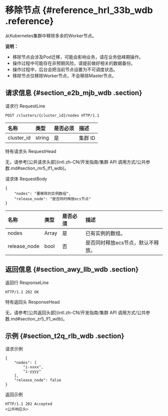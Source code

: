 # 移除节点 {#reference_hrl_33b_wdb .reference}

从Kubernetes集群中移除多余的Worker节点。

**说明：** 

-   移除节点会涉及Pod迁移，可能会影响业务，请在业务低峰期操作。
-   操作过程中可能存在非预期风险，请提前做好相关的数据备份。
-   操作过程中，后台会把当前节点设置为不可调度状态。
-   移除节点仅移除Worker节点，不会移除Master节点。

## 请求信息 {#section_e2b_mjb_wdb .section}

请求行 RequestLine

``` {#codeblock_877_0cf_8g6}
POST /clusters/{cluster_id}/nodes HTTP/1.1
```

|名称|类型|是否必须|描述|
|:-|:-|:---|:-|
|cluster\_id|string|是|集群 ID|

特有请求头 RequestHead

无，请参考[公共请求头部](intl.zh-CN/开发指南/集群 API 调用方式/公共参数.md#section_mr5_lf1_wdb)。

请求体 RequestBody

``` {#codeblock_f54_aru_upk}
{
    "nodes": "要移除的实例数组",
    "release_node": "是否同时释放ecs节点"
}
```

|名称|类型|是否必须|描述|
|:-|:-|:---|:-|
|nodes|Array|是|已有实例的数组。|
|release\_node|bool|否|是否同时释放ecs节点，默认不释放。|

## 返回信息 {#section_awy_llb_wdb .section}

返回行 ResponseLine

``` {#codeblock_r66_o68_1ak}
HTTP/1.1 202 OK
```

特有返回头 ResponseHead

无，请参考[公共返回头部](intl.zh-CN/开发指南/集群 API 调用方式/公共参数.md#section_zr5_lf1_wdb)。

## 示例 {#section_t2q_rlb_wdb .section}

请求示例

``` {#codeblock_8zb_glb_ol4}
{
    "nodes": [
        "i-xxxx",
        "i-yyyy"
    ],
    "release_node": false
}
```

返回示例

``` {#codeblock_4zg_p9f_qlt}
HTTP/1.1 202 Accepted
<公共响应头>
			
```

